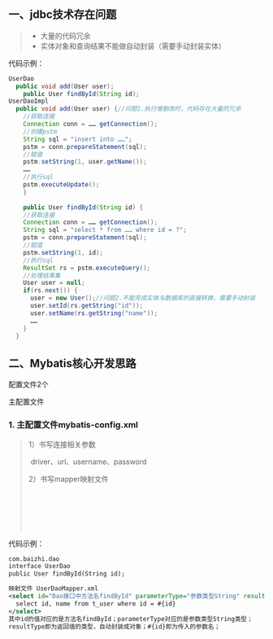 ## 一、jdbc技术存在问题

>- 大量的代码冗余
>- 实体对象和查询结果不能做自动封装（需要手动封装实体）

代码示例：

```java
UserDao
  public void add(User user);
	public User findById(String id);
UserDaoImpl
  public void add(User user) {//问题1.执行增删改时，代码存在大量的冗余
  	//获取连接
  	Connection conn = …… getConnection();
  	//创建pstm
  	String sql = "insert into ……";
  	pstm = conn.prepareStatement(sql);
  	//赋值
  	pstm.setString(1, user.getName());
  	……
    //执行sql
    pstm.executeUpdate();
	}
	
	public User findById(String id) {
    //获取连接
    Connection conn = …… getConnection();
    String sql = "select * from …… where id = ?";
    pstm = conn.prepareStatement(sql);
    //赋值
    pstm.setString(1, id);
    //执行sql
    ResultSet rs = pstm.executeQuery();
    //处理结果集
    User user = null;
    if(rs.next()) {
      user = new User();//问题2.不能完成实体与数据库的直接转换，需要手动封装
      user.setId(rs.getString("id"));
      user.setName(rs.getString("name"));
      ……
    }
  }
```

## 二、Mybatis核心开发思路

配置文件2个

主配置文件

### 1. 主配置文件mybatis-config.xml

> 1）书写连接相关参数
>
> ​		driver、url、username、password
>
> 2）书写mapper映射文件
>
> ​		<mappers>
>
> ​				<mapper resources="……">
>
> ​		</mappers>

代码示例：

```xml
com.baizhi.dao
interface UserDao
public User findById(String id);

映射文件 UserDaoMapper.xml
<select id="Dao接口中方法名findById" parameterType="参数类型String" resultType="com.baizhi.entity.User">
  select id, name from t_user where id = #{id}
</select>
其中id的值对应的是方法名findById；parameterType对应的是参数类型String类型；
resultType即为返回值的类型，自动封装成对象；#{id}即为传入的参数名；
```

